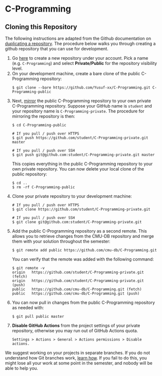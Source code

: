 # C-Programming

## Cloning this Repository

The following instructions are adapted from the Github documentation on [duplicating a repository](https://docs.github.com/en/github/creating-cloning-and-archiving-repositories/creating-a-repository-on-github/duplicating-a-repository). The procedure below walks you through creating a github repository that you can use for development.

1. Go [here](https://github.com/new) to create a new repository under your account. Pick a name (e.g. `C-Programming`) and select **Private/Public** for the repository visibility level.
2. On your development machine, create a bare clone of the public C-Programming repository:
   ```
   $ git clone --bare https://github.com/Yusuf-xx/C-Programming.git C-Programming-public
   ```
3. Next, [mirror](https://git-scm.com/docs/git-push#Documentation/git-push.txt---mirror) the public C-Programming repository to your own private C-Programming repository. Suppose your GitHub name is `student` and your repository name is `C-Programming-private`. The procedure for mirroring the repository is then:
   ```
   $ cd C-Programming-public
   
   # If you pull / push over HTTPS
   $ git push https://github.com/student/C-Programming-private.git master

   # If you pull / push over SSH
   $ git push git@github.com:student/C-Programming-private.git master
   ```
   This copies everything in the public C-Programming repository to your own private repository. You can now delete your local clone of the public repository:
   ```
   $ cd ..
   $ rm -rf C-Programming-public
   ```
4. Clone your private repository to your development machine:
   ```
   # If you pull / push over HTTPS
   $ git clone https://github.com/student/C-Programming-private.git

   # If you pull / push over SSH
   $ git clone git@github.com:student/C-Programming-private.git
   ```
5. Add the public C-Programming repository as a second remote. This allows you to retrieve changes from the CMU-DB repository and merge them with your solution throughout the semester:
   ```
   $ git remote add public https://github.com/cmu-db/C-Programming.git
   ```
   You can verify that the remote was added with the following command:
   ```
   $ git remote -v
   origin	https://github.com/student/C-Programming-private.git (fetch)
   origin	https://github.com/student/C-Programming-private.git (push)
   public	https://github.com/cmu-db/C-Programming.git (fetch)
   public	https://github.com/cmu-db/C-Programming.git (push)
   ```
6. You can now pull in changes from the public C-Programming repository as needed with:
   ```
   $ git pull public master
   ```
7. **Disable GitHub Actions** from the project settings of your private repository, otherwise you may run out of GitHub Actions quota.
   ```
   Settings > Actions > General > Actions permissions > Disable actions.
   ```

We suggest working on your projects in separate branches. If you do not understand how Git branches work, [learn how](https://git-scm.com/book/en/v2/Git-Branching-Basic-Branching-and-Merging). If you fail to do this, you might lose all your work at some point in the semester, and nobody will be able to help you.
